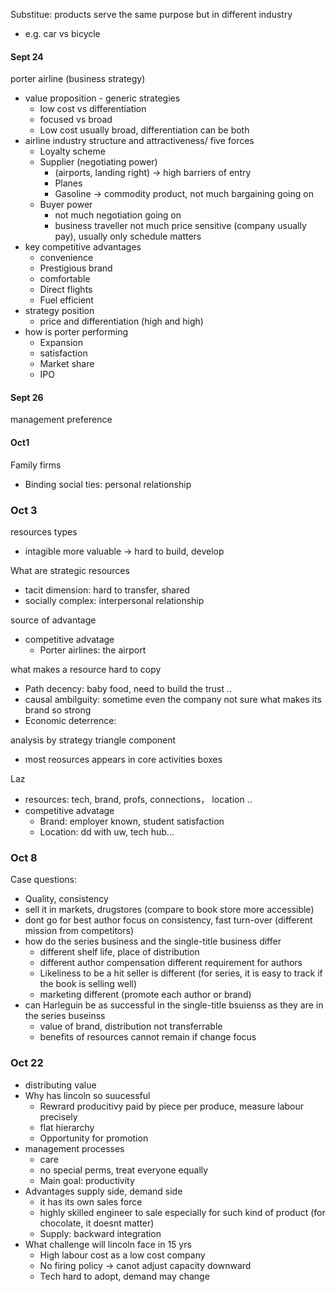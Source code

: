 Substitue: products serve the same purpose but in different industry

- e.g. car vs bicycle 



#### Sept 24

porter airline (business strategy)

- value proposition - generic strategies
  - low cost vs differentiation
  - focused vs broad 
  - Low cost usually broad, differentiation can be both
- airline industry structure and attractiveness/ five forces
  - Loyalty scheme
  - Supplier (negotiating power)
    - (airports, landing right) -> high barriers of entry
    - Planes 
    - Gasoline -> commodity product, not much bargaining going on
  - Buyer power
    - not much negotiation going on 
    - business traveller not much price sensitive (company usually pay), usually only schedule matters
- key competitive advantages
  - convenience
  - Prestigious brand
  - comfortable
  - Direct flights
  - Fuel efficient
- strategy position 
  - price and differentiation (high and high)
- how is porter performing
  - Expansion
  - satisfaction
  - Market share
  - IPO



#### Sept 26

management preference



#### Oct1

Family firms

- Binding social ties:  personal relationship



### Oct 3

resources types

- intagible more valuable -> hard to build, develop

What are strategic resources

- tacit dimension: hard to transfer, shared
- socially complex: interpersonal relationship

source of advantage

- competitive advatage
  - Porter airlines: the airport

what makes a resource hard to copy

- Path decency: baby food, need to build the trust ..
- causal ambilguity: sometime even the company not sure what makes its brand so strong
- Economic deterrence:  

analysis by strategy triangle component

- most reosurces appears in core activities boxes

Laz

- resources: tech, brand, profs, connections， location ..
- competitive advatage
  - Brand: employer known, student satisfaction
  - Location: dd with uw, tech hub...



### Oct 8

Case questions:

- Quality, consistency 
- sell it in markets, drugstores (compare to book store more accessible)
- dont go for best author focus on consistency, fast turn-over (different mission from competitors)
- how do the series business and the single-title business differ
  - different shelf life, place of distribution
  - different author compensation different requirement for authors
  - Likeliness to be a hit seller is different (for series, it is easy to track if the book is selling well)
  - marketing different (promote each author or brand)
- can Harleguin be as successful in the single-title bsuienss as they are in the series buseinss
  - value of brand, distribution not transferrable
  - benefits of resources cannot remain if change focus



### Oct 22

- distributing value
- Why has lincoln so suucessful
  - Rewrard producitivy paid by piece per produce, measure labour precisely
  - flat hierarchy
  - Opportunity for promotion
- management processes
  - care
  - no special perms, treat everyone equally 
  - Main goal: productivity
- Advantages supply side, demand side
  - it has its own sales force
  - highly skilled engineer to sale especially for such kind of product (for chocolate, it doesnt matter)
  - Supply: backward integration
- What challenge will lincoln face in 15 yrs
  - High labour cost as a low cost company
  - No firing policy -> canot adjust capacity downward
  - Tech hard to adopt, demand may change



